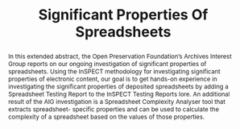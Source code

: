 ---
abstract: In this extended abstract, the Open Preservation Foundation’s Archives Interest
  Group reports on our ongoing investigation of significant properties of spreadsheets.
  Using the InSPECT methodology for investigating significant properties of electronic
  content, our goal is to get hands-on experience in investigating the significant
  properties of deposited spreadsheets by adding a Spreadsheet Testing Report to the
  InSPECT Testing Reports lore. An additional result of the AIG investigation is a
  Spreadsheet Complexity Analyser tool that extracts spreadsheet- specific properties
  and can be used to calculate the complexity of a spreadsheet based on the values
  of those properties.
creators:
- Takema, Jacob
- Tømmerholt, Phillip Mike
- Nielsen, Anders Bo
- O’Sullivan, Jack
- Sein, Kati
- Kjærskov, Frederik Holmelund
- van Veenendaal, Remco
date: null
document_url: https://services.phaidra.univie.ac.at/api/object/o:1079784/download
grand_parent: iPRES
institutions: []
keywords: []
landing_page_url: https://phaidra.univie.ac.at/o:1079784
language: eng
layout: publication
license: CC BY 4.0 International
notes_url: null
parent: iPRES 2019
presentation_url: null
publication_type: paper
size: 141608
source_name: iPRES
title: 'Significant Properties Of Spreadsheets '
year: 2019
---